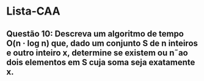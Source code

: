 # Lista-CAA

## Questão 10: Descreva um algoritmo de tempo O(n · log n) que, dado um conjunto S de n inteiros e outro inteiro x, determine se existem ou n˜ao dois elementos em S cuja soma seja exatamente x.
